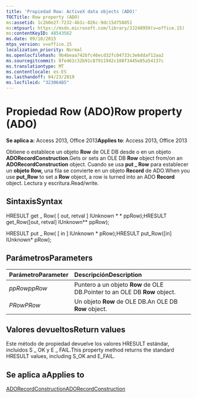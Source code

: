 ```yaml
---
title: 'Propiedad Row: ActiveX data objects (ADO)'
TOCTitle: Row property (ADO)
ms:assetid: 1c2b0e27-7232-4b1c-826c-9dc15d758851
ms:mtpsurl: https://msdn.microsoft.com/library/JJ248959(v=office.15)
ms:contentKeyID: 48543562
ms.date: 09/18/2015
mtps_version: v=office.15
localization_priority: Normal
ms.openlocfilehash: 9b4beaa742bfc46ecd32fc04733c3e6ddaf12aa2
ms.sourcegitcommit: 8fe462c32b91c87911942c188f3445e85a54137c
ms.translationtype: MT
ms.contentlocale: es-ES
ms.lasthandoff: 04/23/2019
ms.locfileid: "32306485"
---
```

# <a name="row-property-ado"></a><span data-ttu-id="c12c8-102">Propiedad Row (ADO)</span><span class="sxs-lookup"><span data-stu-id="c12c8-102">Row property (ADO)</span></span>

<span data-ttu-id="c12c8-103">**Se aplica a:** Access 2013, Office 2013</span><span class="sxs-lookup"><span data-stu-id="c12c8-103">**Applies to**: Access 2013, Office 2013</span></span>

<span data-ttu-id="c12c8-104">Obtiene o establece un objeto **Row** de OLE DB desde o en un objeto **ADORecordConstruction**.</span><span class="sxs-lookup"><span data-stu-id="c12c8-104">Gets or sets an OLE DB **Row** object from/on an **ADORecordConstruction** object.</span></span> <span data-ttu-id="c12c8-105">Cuando se usa **put \_ Row** para establecer un **objeto Row,** una fila se convierte en un objeto **Record** de ADO.</span><span class="sxs-lookup"><span data-stu-id="c12c8-105">When you use **put\_Row** to set a **Row** object, a row is turned into an ADO **Record** object.</span></span> <span data-ttu-id="c12c8-106">Lectura y escritura.</span><span class="sxs-lookup"><span data-stu-id="c12c8-106">Read/write.</span></span>

## <a name="syntax"></a><span data-ttu-id="c12c8-107">Sintaxis</span><span class="sxs-lookup"><span data-stu-id="c12c8-107">Syntax</span></span>

<span data-ttu-id="c12c8-108">HRESULT get \_ Row( \[ out, retval \] IUnknown \* \* ppRow);</span><span class="sxs-lookup"><span data-stu-id="c12c8-108">HRESULT get\_Row(\[out, retval\] IUnknown\*\* ppRow);</span></span>

<span data-ttu-id="c12c8-109">HRESULT put \_ Row( \[ in \] IUnknown \* pRow);</span><span class="sxs-lookup"><span data-stu-id="c12c8-109">HRESULT put\_Row(\[in\] IUnknown\* pRow);</span></span>

## <a name="parameters"></a><span data-ttu-id="c12c8-110">Parámetros</span><span class="sxs-lookup"><span data-stu-id="c12c8-110">Parameters</span></span>

|<span data-ttu-id="c12c8-111">Parámetro</span><span class="sxs-lookup"><span data-stu-id="c12c8-111">Parameter</span></span>|<span data-ttu-id="c12c8-112">Descripción</span><span class="sxs-lookup"><span data-stu-id="c12c8-112">Description</span></span>|
|:--------|:----------|
|<span data-ttu-id="c12c8-113">*ppRow*</span><span class="sxs-lookup"><span data-stu-id="c12c8-113">*ppRow*</span></span> |<span data-ttu-id="c12c8-114">Puntero a un objeto **Row** de OLE DB.</span><span class="sxs-lookup"><span data-stu-id="c12c8-114">Pointer to an OLE DB **Row** object.</span></span>|
|<span data-ttu-id="c12c8-115">*PRow*</span><span class="sxs-lookup"><span data-stu-id="c12c8-115">*PRow*</span></span> |<span data-ttu-id="c12c8-116">Un objeto **Row** de OLE DB.</span><span class="sxs-lookup"><span data-stu-id="c12c8-116">An OLE DB **Row** object.</span></span>|

## <a name="return-values"></a><span data-ttu-id="c12c8-117">Valores devueltos</span><span class="sxs-lookup"><span data-stu-id="c12c8-117">Return values</span></span>

<span data-ttu-id="c12c8-118">Este método de propiedad devuelve los valores HRESULT estándar, incluidos S \_ OK y E \_ FAIL.</span><span class="sxs-lookup"><span data-stu-id="c12c8-118">This property method returns the standard HRESULT values, including S\_OK and E\_FAIL.</span></span>

## <a name="applies-to"></a><span data-ttu-id="c12c8-119">Se aplica a</span><span class="sxs-lookup"><span data-stu-id="c12c8-119">Applies to</span></span>

[<span data-ttu-id="c12c8-120">ADORecordConstruction</span><span class="sxs-lookup"><span data-stu-id="c12c8-120">ADORecordConstruction</span></span>](adorecordconstruction-interface-ado.md)

